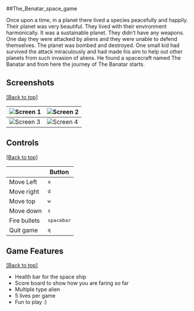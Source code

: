 ##The_Benatar_space_game

Once upon a time, in a planet there lived a species peacefully and happily. Their planet was very beautiful. They lived with their environment harmonically. It was a sustainable planet. They didn’t have any weapons. One day they were attacked by aliens and they were unable to defend themselves. The planet was bombed and destroyed. One small kid had survived the attack miraculously and had made his aim to help out other planets from such invasion of aliens. He found a spacecraft named The Banatar and from here the journey of The Banatar starts.
## Screenshots

[[Back to top]](https://github.com/Devesh-code/Benatar_space_game#The_Benatar_space_game)

| ![Screen 1](http://i.imgur.com/3MzfmbT.jpg) | ![Screen 2](http://i.imgur.com/4OgIByR.png) |
|---------------------------------------------|---------------------------------------------|
| ![Screen 3](http://i.imgur.com/PFQJjE8.png) | ![Screen 4](http://i.imgur.com/lV4aIur.png) |

## Controls

[[Back to top]](https://github.com/Devesh-code/Benatar_space_game#The_Benatar_space_game)

|              | Button              |
|--------------|---------------------|
| Move Left    | <kbd>a</kbd>     |
| Move right   | <kbd>d</kbd>    |
| Move top     | <kbd>w</kbd>    |
| Move down    | <kbd>s</kbd>    |
| Fire bullets | <kbd>spacebar</kbd> |
| Quit game    | <kbd>q</kbd>      |

## Game Features

[[Back to top]](https://github.com/Devesh-code/Benatar_space_game#The_Benatar_space_game)

- Health bar for the space ship
- Score board to show how you are faring so far
- Multiple type alien 
- 5 lives per game
- Fun to play :)
